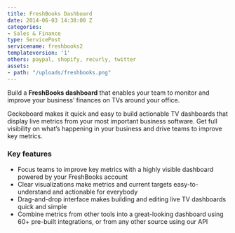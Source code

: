 ```yaml
---
title: FreshBooks Dashboard
date: 2014-06-03 14:30:00 Z
categories:
- Sales & Finance
type: ServicePost
servicename: freshbooks2
templateversion: '1'
others: paypal, shopify, recurly, twitter
assets:
- path: "/uploads/freshbooks.png"
---
```


Build a **FreshBooks dashboard** that enables your team to monitor and improve your business’ finances on TVs around your office.

Geckoboard makes it quick and easy to build actionable TV dashboards that display live metrics from your most important business software. Get full visibility on what’s happening in your business and drive teams to improve key metrics. 

<div class="useful-resources widget-main__inner">
<h3>Key features</h3>
<ul class="resources-links">
<li><span>Focus teams to improve key metrics with a highly visible dashboard powered by your FreshBooks account</span></li>
<li><span>Clear visualizations make metrics and current targets easy-to-understand and actionable for everybody</span></li>
<li><span>Drag-and-drop interface makes building and editing live TV dashboards quick and simple</span></li>
<li><span>Combine metrics from other tools into a great-looking dashboard using 60+ pre-built integrations, or from any other source using our API</span></li>
</ul>
</div>
